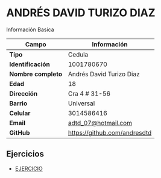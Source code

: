 # ANDRÉS DAVID TURIZO DIAZ
Información Basica

| Campo | Información |
| --- | --- |
| **Tipo** | Cedula |
| **Identificación** | 1001780670 |
| **Nombre completo** | Andrés David Turizo Diaz |
| **Edad** | 18 |
| **Dirección** | Cra 4 # 31-56 |
| **Barrio** | Universal |
| **Celular** | 3014586416 |
| **Email** | adtd_07@hotmail.com |
| **GitHub** | https://github.com/andresdtd |

## Ejercicios
- [EJERCICIO](EJERCICIO.md)
